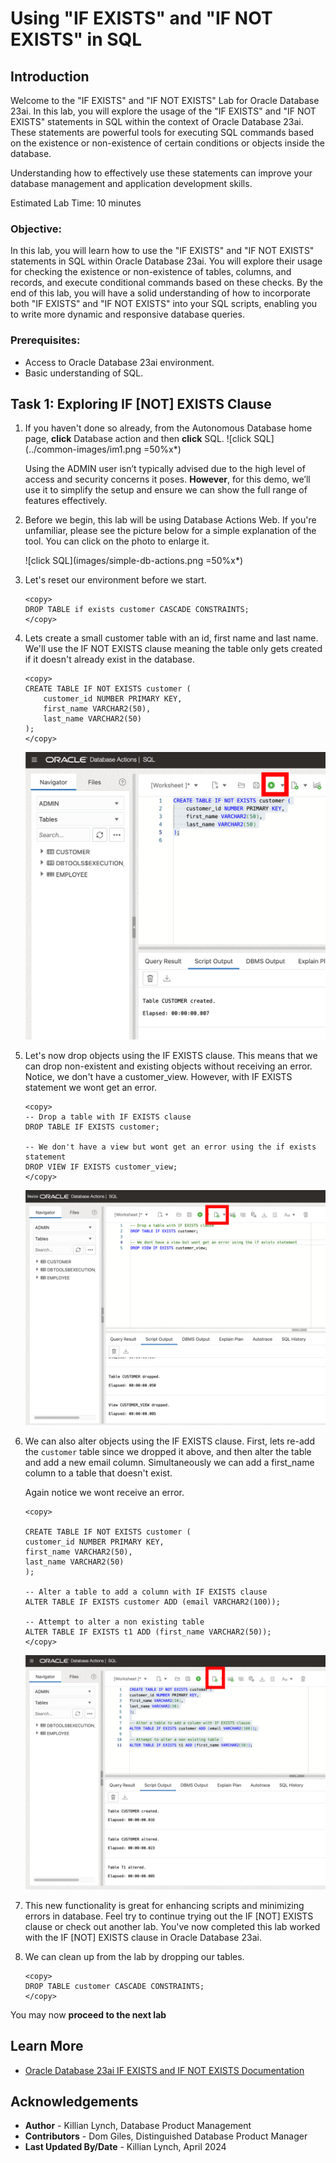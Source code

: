 # Using "IF EXISTS" and "IF NOT EXISTS" in SQL 

## Introduction

Welcome to the "IF EXISTS" and "IF NOT EXISTS" Lab for Oracle Database 23ai. In this lab, you will explore the usage of the "IF EXISTS" and "IF NOT EXISTS" statements in SQL within the context of Oracle Database 23ai. These statements are powerful tools for executing SQL commands based on the existence or non-existence of certain conditions or objects inside the database.

Understanding how to effectively use these statements can improve your database management and application development skills.

Estimated Lab Time: 10 minutes

### Objective:
In this lab, you will learn how to use the "IF EXISTS" and "IF NOT EXISTS" statements in SQL within Oracle Database 23ai. You will explore their usage for checking the existence or non-existence of tables, columns, and records, and execute conditional commands based on these checks. By the end of this lab, you will have a solid understanding of how to incorporate both "IF EXISTS" and "IF NOT EXISTS" into your SQL scripts, enabling you to write more dynamic and responsive database queries.

### Prerequisites:
- Access to Oracle Database 23ai environment.
- Basic understanding of SQL.

## Task 1: Exploring IF [NOT] EXISTS Clause

1. If you haven't done so already, from the Autonomous Database home page, **click** Database action and then **click** SQL.
    ![click SQL](../common-images/im1.png =50%x*)

    Using the ADMIN user isn’t typically advised due to the high level of access and security concerns it poses. **However**, for this demo, we’ll use it to simplify the setup and ensure we can show the full range of features effectively. 

2. Before we begin, this lab will be using Database Actions Web. If you're unfamiliar, please see the picture below for a simple explanation of the tool. You can click on the photo to enlarge it.

    ![click SQL](images/simple-db-actions.png =50%x*)

2. Let's reset our environment before we start.
    
    ```
    <copy>
    DROP TABLE if exists customer CASCADE CONSTRAINTS;
    </copy>
    ```

2. Lets create a small customer table with an id, first name and last name. We'll use the IF NOT EXISTS clause meaning the table only gets created if it doesn't already exist in the database.

    ```
    <copy>
    CREATE TABLE IF NOT EXISTS customer (
        customer_id NUMBER PRIMARY KEY,
        first_name VARCHAR2(50),
        last_name VARCHAR2(50)
    );
    </copy>
    ```
    ![create a table](images/im2.png " ")

3. Let's now drop objects using the IF EXISTS clause. This means that we can drop non-existent and existing objects without receiving an error. Notice, we don't have a customer_view. However, with IF EXISTS statement we wont get an error.

    ```
    <copy>
    -- Drop a table with IF EXISTS clause
    DROP TABLE IF EXISTS customer;

    -- We don't have a view but wont get an error using the if exists statement
    DROP VIEW IF EXISTS customer_view;
    </copy>
    ```
    ![drop table](images/im3.png " ")

4. We can also alter objects using the IF EXISTS clause. First, lets re-add the `customer` table since we dropped it above, and then alter the table and add a new email column. Simultaneously we can add a first_name column to a table that doesn't exist. 

    Again notice we wont receive an error. 

    ```
    <copy>

    CREATE TABLE IF NOT EXISTS customer (
    customer_id NUMBER PRIMARY KEY,
    first_name VARCHAR2(50),
    last_name VARCHAR2(50)
    );

    -- Alter a table to add a column with IF EXISTS clause
    ALTER TABLE IF EXISTS customer ADD (email VARCHAR2(100));

    -- Attempt to alter a non existing table 
    ALTER TABLE IF EXISTS t1 ADD (first_name VARCHAR2(50));
    </copy>
    ```
    ![alter table](images/im4.png " ")
 

5. This new functionality is great for enhancing scripts and minimizing errors in database. Feel try to continue trying out the IF [NOT] EXISTS clause or check out another lab. You've now completed this lab worked with the IF [NOT] EXISTS clause in Oracle Database 23ai. 

6. We can clean up from the lab by dropping our tables.

    ```
    <copy>
    DROP TABLE customer CASCADE CONSTRAINTS;
    </copy>
    ```
You may now **proceed to the next lab** 

## Learn More

* [Oracle Database 23ai IF EXISTS and IF NOT EXISTS Documentation](https://docs.oracle.com/en/database/oracle/oracle-database/23/adfns/sql-processing-for-application-developers.html#GUID-3818B089-D99D-437C-862F-CBD276BDA3F1)

## Acknowledgements
* **Author** - Killian Lynch, Database Product Management
* **Contributors** - Dom Giles, Distinguished Database Product Manager
* **Last Updated By/Date** - Killian Lynch, April 2024
